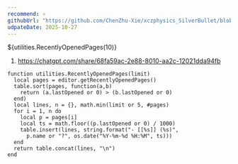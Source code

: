 ```yaml
---
recommend: ⭐
githubUrl: "https://github.com/ChenZhu-Xie/xczphysics_SilverBullet/blob/main/CONFIG/Add%20Fields%20for%20Obj/Last%20Opened/SB%20approach.md"
udpateDate: 2025-10-27
---
```


${utilities.RecentlyOpenedPages(10)}

1. https://chatgpt.com/share/68fa59ac-2e88-8010-aa2c-12021dda94fb

```space-lua
function utilities.RecentlyOpenedPages(limit)
  local pages = editor.getRecentlyOpenedPages()
  table.sort(pages, function(a,b)
    return (a.lastOpened or 0) > (b.lastOpened or 0)
  end)
  local lines, n = {}, math.min(limit or 5, #pages)
  for i = 1, n do
    local p = pages[i]
    local ts = math.floor((p.lastOpened or 0) / 1000)
    table.insert(lines, string.format("- [[%s]] (%s)",
      p.name or "?", os.date("%Y-%m-%d %H:%M", ts)))
  end
  return table.concat(lines, "\n")
end
```

